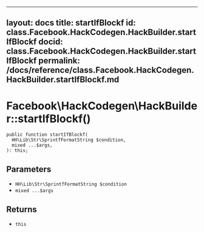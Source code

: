 
***

layout: docs
title: startIfBlockf
id: class.Facebook.HackCodegen.HackBuilder.startIfBlockf
docid: class.Facebook.HackCodegen.HackBuilder.startIfBlockf
permalink: /docs/reference/class.Facebook.HackCodegen.HackBuilder.startIfBlockf.md
---







# Facebook\\HackCodegen\\HackBuilder::startIfBlockf()




``` Hack
public function startIfBlockf(
  HH\Lib\Str\SprintfFormatString $condition,
  mixed ...$args,
): this;
```




## Parameters




- ` HH\Lib\Str\SprintfFormatString $condition `
- ` mixed ...$args `




## Returns




+ ` this `